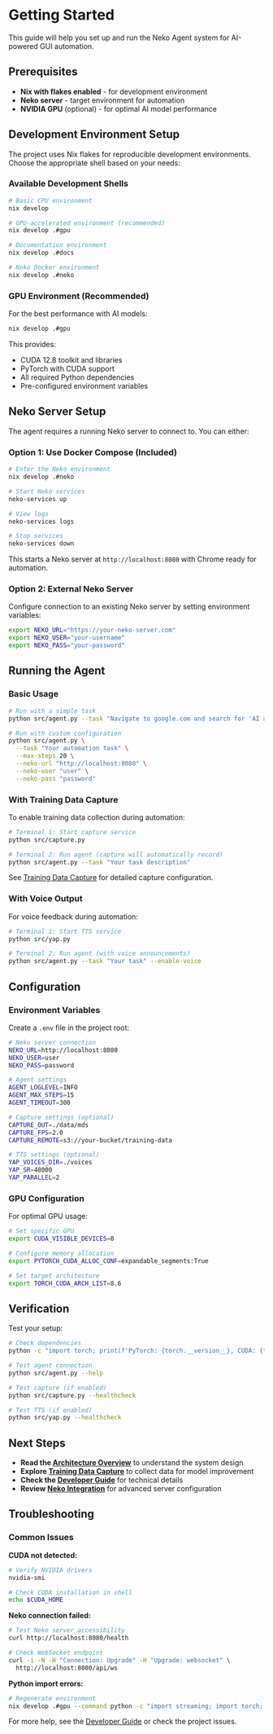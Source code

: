 # Getting Started

This guide will help you set up and run the Neko Agent system for AI-powered GUI automation.

## Prerequisites

- **Nix with flakes enabled** - for development environment
- **Neko server** - target environment for automation
- **NVIDIA GPU** (optional) - for optimal AI model performance

## Development Environment Setup

The project uses Nix flakes for reproducible development environments. Choose the appropriate shell based on your needs:

### Available Development Shells

```bash
# Basic CPU environment
nix develop

# GPU-accelerated environment (recommended)
nix develop .#gpu

# Documentation environment
nix develop .#docs

# Neko Docker environment
nix develop .#neko
```

### GPU Environment (Recommended)

For the best performance with AI models:

```bash
nix develop .#gpu
```

This provides:
- CUDA 12.8 toolkit and libraries
- PyTorch with CUDA support
- All required Python dependencies
- Pre-configured environment variables

## Neko Server Setup

The agent requires a running Neko server to connect to. You can either:

### Option 1: Use Docker Compose (Included)

```bash
# Enter the Neko environment
nix develop .#neko

# Start Neko services
neko-services up

# View logs
neko-services logs

# Stop services
neko-services down
```

This starts a Neko server at `http://localhost:8080` with Chrome ready for automation.

### Option 2: External Neko Server

Configure connection to an existing Neko server by setting environment variables:

```bash
export NEKO_URL="https://your-neko-server.com"
export NEKO_USER="your-username"
export NEKO_PASS="your-password"
```

## Running the Agent

### Basic Usage

```bash
# Run with a simple task
python src/agent.py --task "Navigate to google.com and search for 'AI automation'"

# Run with custom configuration
python src/agent.py \
  --task "Your automation task" \
  --max-steps 20 \
  --neko-url "http://localhost:8080" \
  --neko-user "user" \
  --neko-pass "password"
```

### With Training Data Capture

To enable training data collection during automation:

```bash
# Terminal 1: Start capture service
python src/capture.py

# Terminal 2: Run agent (capture will automatically record)
python src/agent.py --task "Your task description"
```

See [Training Data Capture](./capture.md) for detailed capture configuration.

### With Voice Output

For voice feedback during automation:

```bash
# Terminal 1: Start TTS service
python src/yap.py

# Terminal 2: Run agent (with voice announcements)
python src/agent.py --task "Your task" --enable-voice
```

## Configuration

### Environment Variables

Create a `.env` file in the project root:

```bash
# Neko server connection
NEKO_URL=http://localhost:8080
NEKO_USER=user
NEKO_PASS=password

# Agent settings
AGENT_LOGLEVEL=INFO
AGENT_MAX_STEPS=15
AGENT_TIMEOUT=300

# Capture settings (optional)
CAPTURE_OUT=./data/mds
CAPTURE_FPS=2.0
CAPTURE_REMOTE=s3://your-bucket/training-data

# TTS settings (optional)
YAP_VOICES_DIR=./voices
YAP_SR=48000
YAP_PARALLEL=2
```

### GPU Configuration

For optimal GPU usage:

```bash
# Set specific GPU
export CUDA_VISIBLE_DEVICES=0

# Configure memory allocation
export PYTORCH_CUDA_ALLOC_CONF=expandable_segments:True

# Set target architecture
export TORCH_CUDA_ARCH_LIST=8.6
```

## Verification

Test your setup:

```bash
# Check dependencies
python -c "import torch; print(f'PyTorch: {torch.__version__}, CUDA: {torch.cuda.is_available()}')"

# Test agent connection
python src/agent.py --help

# Test capture (if enabled)
python src/capture.py --healthcheck

# Test TTS (if enabled)  
python src/yap.py --healthcheck
```

## Next Steps

- **Read the [Architecture Overview](../developer-guide/architecture.md)** to understand the system design
- **Explore [Training Data Capture](./capture.md)** to collect data for model improvement
- **Check the [Developer Guide](../developer-guide/components.md)** for technical details
- **Review [Neko Integration](../developer-guide/neko.md)** for advanced server configuration

## Troubleshooting

### Common Issues

**CUDA not detected:**
```bash
# Verify NVIDIA drivers
nvidia-smi

# Check CUDA installation in shell
echo $CUDA_HOME
```

**Neko connection failed:**
```bash
# Test Neko server accessibility
curl http://localhost:8080/health

# Check WebSocket endpoint
curl -i -N -H "Connection: Upgrade" -H "Upgrade: websocket" \
  http://localhost:8080/api/ws
```

**Python import errors:**
```bash
# Regenerate environment
nix develop .#gpu --command python -c "import streaming; import torch; print('OK')"
```

For more help, see the [Developer Guide](../developer-guide/development.md) or check the project issues.